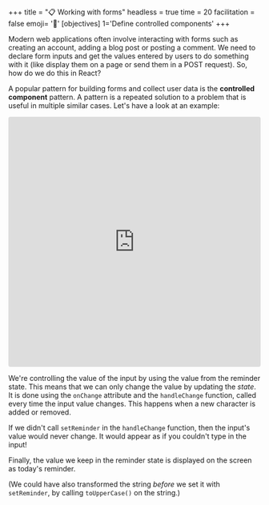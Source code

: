 +++
title = "📋 Working with forms"
headless = true
time = 20
facilitation = false
emoji= '🧩'
[objectives]
    1='Define controlled components'
+++

Modern web applications often involve interacting with forms such as creating an account, adding a blog post or posting a comment. We need to declare form inputs and get the values entered by users to do something with it (like display them on a page or send them in a POST request). So, how do we do this in React?

A popular pattern for building forms and collect user data is the **controlled component** pattern. A pattern is a repeated solution to a problem that is useful in multiple similar cases. Let's have a look at an example:

<iframe src="https://codesandbox.io/embed/4jq1yqy8kx?view=editor&module=%2Fsrc%2Fsimplereminder.js&hidenavigation=1"
     style="width:100%; height: 500px; border:0; border-radius: 4px; overflow:hidden;"
     title="Controlled Component"
     allow="accelerometer; ambient-light-sensor; camera; encrypted-media; geolocation; gyroscope; hid; microphone; midi; payment; usb; vr; xr-spatial-tracking"
     sandbox="allow-forms allow-modals allow-popups allow-presentation allow-same-origin allow-scripts"
   ></iframe>

We're controlling the value of the input by using the value from the reminder state. This means that we can only change the value by updating the _state_. It is done using the `onChange` attribute and the `handleChange` function, called every time the input value changes. This happens when a new character is added or removed.

If we didn't call `setReminder` in the `handleChange` function, then the input's value would never change. It would appear as if you couldn't type in the input!

Finally, the value we keep in the reminder state is displayed on the screen as today's reminder.

(We could have also transformed the string _before_ we set it with `setReminder`, by calling `toUpperCase()` on the string.)
